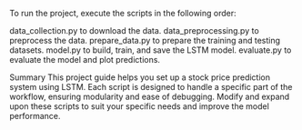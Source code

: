 To run the project, execute the scripts in the following order:

data_collection.py to download the data.
data_preprocessing.py to preprocess the data.
prepare_data.py to prepare the training and testing datasets.
model.py to build, train, and save the LSTM model.
evaluate.py to evaluate the model and plot predictions.

Summary
This project guide helps you set up a stock price prediction system using LSTM. 
Each script is designed to handle a specific part of the workflow, ensuring modularity and ease of debugging.
 Modify and expand upon these scripts to suit your specific needs and improve the model performance.